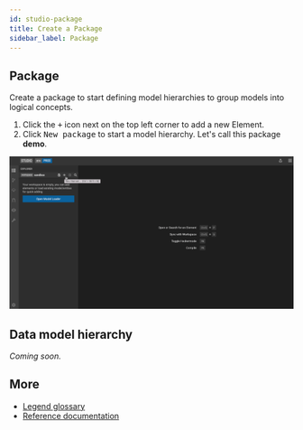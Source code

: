 ```yaml
---
id: studio-package
title: Create a Package
sidebar_label: Package
---
```


## Package

Create a package to start defining model hierarchies to group models into logical concepts.

1. Click the <kbd>+</kbd> icon next on the top left corner to add a new Element.
2. Click <kbd>New package</kbd> to start a model hierarchy. Let's call this package **demo**.

![create package](../assets/create-hierarchy.gif)

## Data model hierarchy

_Coming soon._

## More
- [Legend glossary](../overview/legend-glossary.md)
- [Reference documentation](../reference/legend-language)

